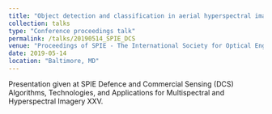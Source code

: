 ```yaml
---
title: "Object detection and classification in aerial hyperspectral imagery using a multivariate hit-or-miss transform"
collection: talks
type: "Conference proceedings talk"
permalink: /talks/20190514_SPIE_DCS
venue: "Proceedings of SPIE - The International Society for Optical Engineering"
date: 2019-05-14
location: "Baltimore, MD"
---
```


Presentation given at SPIE Defence and Commercial Sensing (DCS) Algorithms, Technologies, and Applications for Multispectral and Hyperspectral Imagery XXV.
